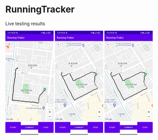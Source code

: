 # RunningTracker

Live testing results

<div style="flex: 100%;">
<img src="https://raw.githubusercontent.com/Diwakar-Gupta/RunningTracker/main/images/1.jpeg" style="width:30%" />
<img src="https://raw.githubusercontent.com/Diwakar-Gupta/RunningTracker/main/images/2.jpeg" style="width:30%" />
<img src="https://raw.githubusercontent.com/Diwakar-Gupta/RunningTracker/main/images/2.jpeg" style="width:30%" />
 </div>